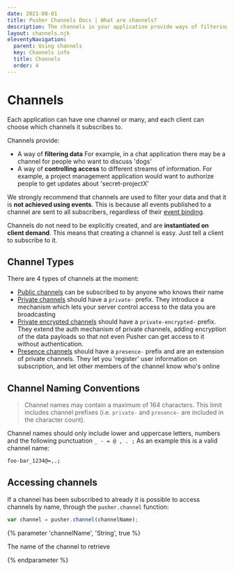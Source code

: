 ```yaml
---
date: 2021-08-01
title: Pusher Channels Docs | What are channels?
description: The channels in your application provide ways of filtering data and controlling access to information streams. Creating a channel is easy!
layout: channels.njk
eleventyNavigation:
  parent: Using channels
  key: Channels info
  title: Channels
  order: 4
---
```


# Channels

Each application can have one channel or many, and each client can choose which channels it subscribes to.

Channels provide:

- A way of **filtering data** For example, in a chat application there may be a channel for people who want to discuss 'dogs'
- A way of **controlling access** to different streams of information. For example, a project management application would want to authorize people to get updates about 'secret-projectX'

We strongly recommend that channels are used to filter your data and that it is **not achieved using events**. This is because all events published to a channel are sent to all subscribers, regardless of their [event binding](/docs/channels/using_channels/events).

Channels do not need to be explicitly created, and are **instantiated on client demand**. This means that creating a channel is easy. Just tell a client to subscribe to it.

## Channel Types

There are 4 types of channels at the moment:

- [Public channels](/docs/channels/using_channels/public-channels) can be subscribed to by anyone who knows their name
- [Private channels](/docs/channels/using_channels/private-channels) should have a `private-` prefix. They introduce a mechanism which lets your server control access to the data you are broadcasting
- [Private encrypted channels](/docs/channels/using_channels/encrypted-channels) should have a `private-encrypted-` prefix. They extend the auth mechanism of private channels, adding encryption of the data payloads so that not even Pusher can get access to it without authentication.
- [Presence channels](/docs/channels/using_channels/presence-channels) should have a `presence-` prefix and are an extension of private channels. They let you 'register' user information on subscription, and let other members of the channel know who's online

## Channel Naming Conventions

> Channel names may contain a maximum of 164 characters. This limit includes channel prefixes (i.e. `private-` and `presence-` are included in the character count).

Channel names should only include lower and uppercase letters, numbers and the following punctuation `_ - = @ , . ;` As an example this is a valid channel name:

```bash
foo-bar_1234@=,.;
```

## Accessing channels

If a channel has been subscribed to already it is possible to access channels by name, through the `pusher.channel` function:

```js
var channel = pusher.channel(channelName);
```

{% parameter 'channelName', 'String', true %}

The name of the channel to retrieve

{% endparameter %}
